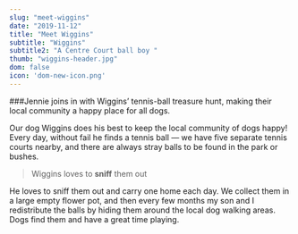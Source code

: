 ```yaml
---
slug: "meet-wiggins"
date: "2019-11-12"
title: "Meet Wiggins"
subtitle: "Wiggins"
subtitle2: "A Centre Court ball boy "
thumb: "wiggins-header.jpg"
dom: false
icon: 'dom-new-icon.png'
---
```


###Jennie joins in with Wiggins’ tennis-ball treasure hunt, making their local community a happy place for all dogs.

Our dog Wiggins does his best to keep the local community of dogs happy! Every day, without fail he finds a tennis ball — we have five separate tennis courts nearby, and there are always stray balls to be found in the park or bushes.  

> Wiggins loves to **sniff** them out

He loves to sniff them out and carry one home each day. We collect them in a large empty flower pot, and then every few months my son and I redistribute the balls by hiding them around the local dog walking areas. Dogs find them and have a great time playing. 